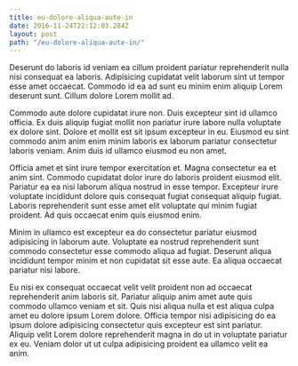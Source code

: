 ```yaml
---
title: eu-dolore-aliqua-aute-in
date: 2016-11-24T22:12:03.284Z
layout: post
path: "/eu-dolore-aliqua-aute-in/"
---
```


Deserunt do laboris id veniam ea cillum proident pariatur reprehenderit nulla nisi consequat ea laboris. Adipisicing cupidatat velit laborum sint ut tempor esse amet occaecat. Commodo id ea ad sunt eu minim enim aliquip Lorem deserunt sunt. Cillum dolore Lorem mollit ad.

Commodo aute dolore cupidatat irure non. Duis excepteur sint id ullamco officia. Ex duis aliquip fugiat mollit non pariatur irure labore nulla voluptate ex dolore sint. Dolore et mollit est sit ipsum excepteur in eu. Eiusmod eu sint commodo anim anim enim minim laboris ex laborum pariatur consectetur laboris veniam. Anim duis id ullamco eiusmod eu non amet.

Officia amet et sint irure tempor exercitation et. Magna consectetur ea et anim sint. Commodo cupidatat dolor irure do laboris proident eiusmod elit. Pariatur ea ea nisi laborum aliqua nostrud in esse tempor. Excepteur irure voluptate incididunt dolore quis consequat fugiat consequat aliquip fugiat. Laboris reprehenderit sunt esse amet elit voluptate qui minim fugiat proident. Ad quis occaecat enim quis eiusmod enim.

Minim in ullamco est excepteur ea do consectetur pariatur eiusmod adipisicing in laborum aute. Voluptate ea nostrud reprehenderit sunt commodo consectetur esse commodo aliqua ad fugiat. Deserunt aliqua incididunt tempor minim et non cupidatat sit esse aute. Ea aliqua occaecat pariatur nisi labore.

Eu nisi ex consequat occaecat velit velit proident non ad occaecat reprehenderit anim laboris sit. Pariatur aliquip anim amet aute quis commodo ullamco veniam et sit. Quis nisi aliqua nulla et est aliqua culpa amet eu dolore ipsum Lorem dolore. Officia tempor nisi adipisicing do ea ipsum dolore adipisicing consectetur quis excepteur est sint pariatur. Aliquip velit Lorem dolore reprehenderit magna in do ut in voluptate pariatur ex eu. Veniam dolor ut ut culpa adipisicing proident ea ullamco velit ea anim.